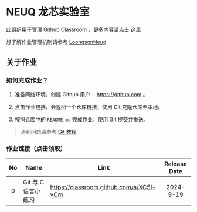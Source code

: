 # NEUQ 龙芯实验室

此组织用于管理 Github Classroom ，更多内容请点击 [这里](https://manual.caiyi1.me/loongson)

想了解作业管理机制请参考 [LoongsonNeuq](https://github.com/Loongson-neuq/LoongsonNeuq)

## 关于作业

### 如何完成作业？

1. 准备网络环境，创建 Github 用户： https://github.com 。

2. 点击作业链接，会返回一个仓库链接，使用 Git 克隆仓库至本地。

3. 按照仓库中的 `README.md` 完成作业，使用 Git 提交并推送。

> 遇到问题请参考 [Git 教程](https://manual.caiyi1.me/use-git)

### 作业链接（点击领取）

| No | Name | Link | Release Date |
|:-:|---|---|:-:|
| 0 | Git 与 C 语言小练习 | https://classroom.github.com/a/XC5l-vCm | 2024-9-19 |
